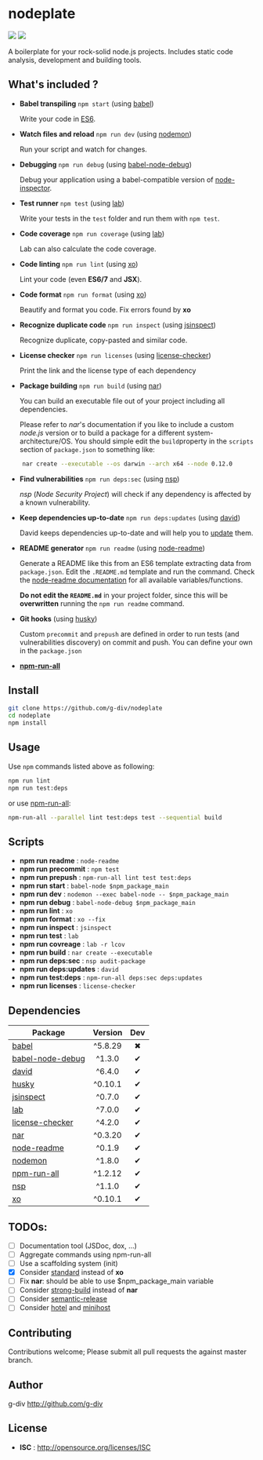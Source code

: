 # nodeplate

![](https://david-dm.org/g-div/nodeplate/status.svg)
![](https://david-dm.org/g-div/nodeplate/dev-status.svg)

A boilerplate for your rock-solid node.js projects. Includes static code analysis, development and building tools.

## What's included ?

- **Babel transpiling** ```npm start``` (using [babel](https://babeljs.io/))

  Write your code in [ES6](https://babeljs.io/docs/learn-es2015/).

- **Watch files and reload** ```npm run dev``` (using [nodemon](https://github.com/remy/nodemon))

  Run your script and watch for changes.

- **Debugging** ```npm run debug``` (using [babel-node-debug](https://github.com/crabdude/babel-node-debug))

  Debug your application using a babel-compatible version of [node-inspector](https://github.com/node-inspector/node-inspector).

- **Test runner** ```npm test``` (using [lab](https://github.com/hapijs/lab))

  Write your tests in the ```test``` folder and run them with ```npm test```.

- **Code coverage** ```npm run coverage``` (using [lab](https://github.com/hapijs/lab))

  Lab can also calculate the code coverage.

- **Code linting** ```npm run lint``` (using [xo](https://github.com/sindresorhus/xo))

  Lint your code (even **ES6/7** and **JSX**).

- **Code format** ```npm run format``` (using [xo](https://github.com/sindresorhus/xo))

  Beautify and format you code. Fix errors found by **xo**

- **Recognize duplicate code** ```npm run inspect``` (using [jsinspect](https://github.com/danielstjules/jsinspect))

  Recognize duplicate, copy-pasted and similar code.

- **License checker** ```npm run licenses``` (using [license-checker](https://github.com/davglass/license-checker))

  Print the link and the license type of each dependency

- **Package building** ```npm run build``` (using [nar](https://github.com/h2non/nar))

  You can build an executable file out of your project including all dependencies.

  Please refer to *nar*'s documentation if you like to include a custom *node.js* version or to build a package for a different system-architecture/OS. You should simple edit the ```build```property in the ```scripts``` section of ```package.json``` to something like:
```sh    
    nar create --executable --os darwin --arch x64 --node 0.12.0
```

- **Find vulnerabilities** ```npm run deps:sec``` (using [nsp](https://github.com/nodesecurity/nsp))

  *nsp* (*Node Security Project*) will check if any dependency is affected by a known vulnerability.

- **Keep dependencies up-to-date** ```npm run deps:updates``` (using [david](https://github.com/alanshaw/david))

  David keeps dependencies up-to-date and will help you to [update](https://github.com/alanshaw/david#update-to-latest) them.

- **README generator** ```npm run readme``` (using [node-readme](https://github.com/revolunet/node-readme))

    Generate a README like this from an ES6 template extracting data from ```package.json```.
    Edit the ```.README.md``` template and run the command. Check the [node-readme documentation](https://github.com/revolunet/node-readme#custom-template) for all available variables/functions.

    **Do not edit the ```README.md```** in your project folder, since this will be **overwritten** running the ```npm run readme``` command.

- **Git hooks** (using [husky](https://github.com/typicode/husky))

  Custom ```precommit``` and ```prepush``` are defined in order to run tests (and vulnerabilities discovery) on commit and push. You can define your own in the ```package.json```


- **[npm-run-all](https://github.com/mysticatea/npm-run-all)**

## Install

```sh
git clone https://github.com/g-div/nodeplate
cd nodeplate
npm install
```

## Usage
Use ```npm``` commands listed above as following:
```sh
npm run lint
npm run test:deps
```

or use [npm-run-all](https://github.com/mysticatea/npm-run-all):
```sh
npm-run-all --parallel lint test:deps test --sequential build
```

## Scripts

 - **npm run readme** : `node-readme`
 - **npm run precommit** : `npm test`
 - **npm run prepush** : `npm-run-all lint test test:deps`
 - **npm run start** : `babel-node $npm_package_main`
 - **npm run dev** : `nodemon --exec babel-node -- $npm_package_main`
 - **npm run debug** : `babel-node-debug $npm_package_main`
 - **npm run lint** : `xo`
 - **npm run format** : `xo --fix`
 - **npm run inspect** : `jsinspect`
 - **npm run test** : `lab`
 - **npm run covreage** : `lab -r lcov`
 - **npm run build** : `nar create --executable`
 - **npm run deps:sec** : `nsp audit-package`
 - **npm run deps:updates** : `david`
 - **npm run test:deps** : `npm-run-all deps:sec deps:updates`
 - **npm run licenses** : `license-checker`

## Dependencies

Package | Version | Dev
--- |:---:|:---:
[babel](https://www.npmjs.com/package/babel) | ^5.8.29 | ✖
[babel-node-debug](https://www.npmjs.com/package/babel-node-debug) | ^1.3.0 | ✔
[david](https://www.npmjs.com/package/david) | ^6.4.0 | ✔
[husky](https://www.npmjs.com/package/husky) | ^0.10.1 | ✔
[jsinspect](https://www.npmjs.com/package/jsinspect) | ^0.7.0 | ✔
[lab](https://www.npmjs.com/package/lab) | ^7.0.0 | ✔
[license-checker](https://www.npmjs.com/package/license-checker) | ^4.2.0 | ✔
[nar](https://www.npmjs.com/package/nar) | ^0.3.20 | ✔
[node-readme](https://www.npmjs.com/package/node-readme) | ^0.1.9 | ✔
[nodemon](https://www.npmjs.com/package/nodemon) | ^1.8.0 | ✔
[npm-run-all](https://www.npmjs.com/package/npm-run-all) | ^1.2.12 | ✔
[nsp](https://www.npmjs.com/package/nsp) | ^1.1.0 | ✔
[xo](https://www.npmjs.com/package/xo) | ^0.10.1 | ✔


## TODOs:
- [ ] Documentation tool (JSDoc, dox, ...)
- [ ] Aggregate commands using npm-run-all
- [ ] Use a scaffolding system (init)
- [x] Consider [standard](https://github.com/feross/standard) instead of **xo**
- [ ] Fix **nar**: should be able to use $npm_package_main variable
- [ ] Consider [strong-build](https://github.com/strongloop/strong-build) instead of **nar**
- [ ] Consider [semantic-release](https://github.com/semantic-release/semantic-release)
- [ ] Consider [hotel](https://github.com/typicode/hotel) and [minihost](https://github.com/typicode/minihost)

## Contributing

Contributions welcome; Please submit all pull requests the against master branch.

## Author

g-div <undefined> http://github.com/g-div

## License

 - **ISC** : http://opensource.org/licenses/ISC
